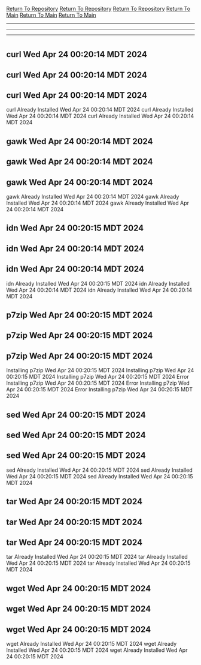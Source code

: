 [Return To Repository](https://github.com/DigitalWarrior/piholeparser/)
[Return To Repository](https://github.com/DigitalWarrior/piholeparser/)
[Return To Repository](https://github.com/DigitalWarrior/piholeparser/)
[Return To Main](https://github.com/DigitalWarrior/piholeparser/blob/master/RecentRunLogs/Mainlog.md)
[Return To Main](https://github.com/DigitalWarrior/piholeparser/blob/master/RecentRunLogs/Mainlog.md)
[Return To Main](https://github.com/DigitalWarrior/piholeparser/blob/master/RecentRunLogs/Mainlog.md)
____________________________________
____________________________________
____________________________________
# 
# 
# 
## curl Wed Apr 24 00:20:14 MDT 2024
## curl Wed Apr 24 00:20:14 MDT 2024
## curl Wed Apr 24 00:20:14 MDT 2024
curl Already Installed Wed Apr 24 00:20:14 MDT 2024
curl Already Installed Wed Apr 24 00:20:14 MDT 2024
curl Already Installed Wed Apr 24 00:20:14 MDT 2024
## gawk Wed Apr 24 00:20:14 MDT 2024
## gawk Wed Apr 24 00:20:14 MDT 2024
## gawk Wed Apr 24 00:20:14 MDT 2024
gawk Already Installed Wed Apr 24 00:20:14 MDT 2024
gawk Already Installed Wed Apr 24 00:20:14 MDT 2024
gawk Already Installed Wed Apr 24 00:20:14 MDT 2024
## idn Wed Apr 24 00:20:15 MDT 2024
## idn Wed Apr 24 00:20:14 MDT 2024
## idn Wed Apr 24 00:20:14 MDT 2024
idn Already Installed Wed Apr 24 00:20:15 MDT 2024
idn Already Installed Wed Apr 24 00:20:14 MDT 2024
idn Already Installed Wed Apr 24 00:20:14 MDT 2024
## p7zip Wed Apr 24 00:20:15 MDT 2024
## p7zip Wed Apr 24 00:20:15 MDT 2024
## p7zip Wed Apr 24 00:20:15 MDT 2024
Installing p7zip Wed Apr 24 00:20:15 MDT 2024
Installing p7zip Wed Apr 24 00:20:15 MDT 2024
Installing p7zip Wed Apr 24 00:20:15 MDT 2024
Error Installing p7zip Wed Apr 24 00:20:15 MDT 2024
Error Installing p7zip Wed Apr 24 00:20:15 MDT 2024
Error Installing p7zip Wed Apr 24 00:20:15 MDT 2024
## sed Wed Apr 24 00:20:15 MDT 2024
## sed Wed Apr 24 00:20:15 MDT 2024
## sed Wed Apr 24 00:20:15 MDT 2024
sed Already Installed Wed Apr 24 00:20:15 MDT 2024
sed Already Installed Wed Apr 24 00:20:15 MDT 2024
sed Already Installed Wed Apr 24 00:20:15 MDT 2024
## tar Wed Apr 24 00:20:15 MDT 2024
## tar Wed Apr 24 00:20:15 MDT 2024
## tar Wed Apr 24 00:20:15 MDT 2024
tar Already Installed Wed Apr 24 00:20:15 MDT 2024
tar Already Installed Wed Apr 24 00:20:15 MDT 2024
tar Already Installed Wed Apr 24 00:20:15 MDT 2024
## wget Wed Apr 24 00:20:15 MDT 2024
## wget Wed Apr 24 00:20:15 MDT 2024
## wget Wed Apr 24 00:20:15 MDT 2024
wget Already Installed Wed Apr 24 00:20:15 MDT 2024
wget Already Installed Wed Apr 24 00:20:15 MDT 2024
wget Already Installed Wed Apr 24 00:20:15 MDT 2024
